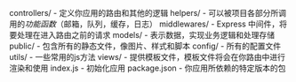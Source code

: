controllers/ - 定义你应用的路由和其他的逻辑
helpers/ - 可以被项目各部分所调用的*功能函数*（邮箱，队列，缓存，日志）
middlewares/ - Express 中间件，将要处理在进入路由之前的请求
models/ - 表示数据，实现业务逻辑和处理存储
public/ - 包含所有的静态文件，像图片、样式和脚本
config/ - 所有的配置文件
utils/ - 一些常用的js方法
views/ - 提供模板文件，模板文件将会在你路由中进行渲染和使用
index.js - 初始化应用
package.json - 你应用所依赖的特定版本的包
